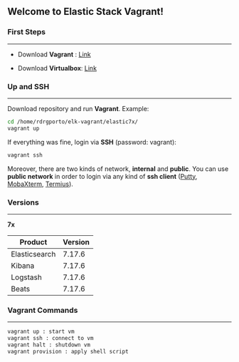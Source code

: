 ## Welcome to Elastic Stack Vagrant!

### First Steps
------

- Download **Vagrant** : [Link](https://www.vagrantup.com/downloads.html)

- Download **Virtualbox**: [Link](https://www.virtualbox.org/wiki/Downloads)

### Up and SSH
------

Download repository and run **Vagrant**. Example:

```bash
cd /home/rdrgporto/elk-vagrant/elastic7x/
vagrant up
```

If everything was fine, login via **SSH** (password: vagrant):

```bash
vagrant ssh
```

Moreover, there are two kinds of network, **internal** and **public**. You can use **public network** in order to login via any kind of **ssh client** ([Putty](https://www.putty.org/), [MobaXterm](https://mobaxterm.mobatek.net/), [Termius](https://www.termius.com/)).

### Versions
------

**7x**

| Product       | Version |
| ------------- | ------- |
| Elasticsearch | 7.17.6  |
| Kibana        | 7.17.6  |
| Logstash      | 7.17.6  |
| Beats         | 7.17.6  |

### Vagrant Commands
------

```bash
vagrant up : start vm
vagrant ssh : connect to vm
vagrant halt : shutdown vm
vagrant provision : apply shell script
```

